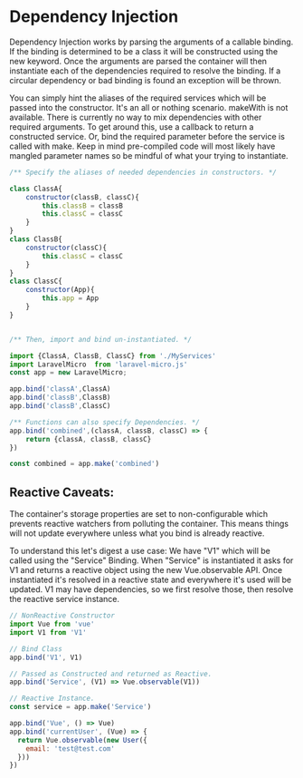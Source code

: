 # Dependency Injection
Dependency Injection works by parsing the arguments of a callable binding. If the 
binding is determined to be a class it will be constructed using the new keyword. Once 
the arguments are parsed the container will then instantiate each of the dependencies 
required to resolve the binding. If a circular dependency or bad binding is found an 
exception will be thrown.

You can simply hint the aliases of the required services which will be passed into 
the constructor.  It's an all or nothing scenario. makeWith is not available. There 
is currently no way to mix dependencies with other required arguments. To get around 
this, use a callback to return a constructed service. Or, bind the required parameter 
before the service is called with make. Keep in mind pre-compiled code will most likely 
have mangled parameter names so be mindful of what your trying to instantiate.

```javascript
/** Specify the aliases of needed dependencies in constructors. */

class ClassA{
    constructor(classB, classC){
        this.classB = classB
        this.classC = classC
    }
}
class ClassB{
    constructor(classC){
        this.classC = classC
    }
}
class ClassC{
    constructor(App){
        this.app = App
    }
}


/** Then, import and bind un-instantiated. */

import {ClassA, ClassB, ClassC} from './MyServices'
import LaravelMicro  from 'laravel-micro.js'
const app = new LaravelMicro;

app.bind('classA',ClassA)
app.bind('classB',ClassB)
app.bind('classB',ClassC)

/** Functions can also specify Dependencies. */
app.bind('combined',(classA, classB, classC) => {
    return {classA, classB, classC}
})

const combined = app.make('combined')
```

## Reactive Caveats:

The container's storage properties are set to non-configurable which prevents reactive 
watchers from polluting the container. This means things will not update everywhere unless 
what you bind is already reactive.

To understand this let's digest a use case: We have "V1" which will be called using the 
"Service" Binding. When "Service" is instantiated it asks for V1 and returns a reactive 
object using the new Vue.observable API. Once instantiated it's resolved in a reactive 
state and everywhere it's used will be updated. V1 may have dependencies, so we first 
resolve those, then resolve the reactive service instance.

```javascript
// NonReactive Constructor
import Vue from 'vue'
import V1 from 'V1'

// Bind Class
app.bind('V1', V1)

// Passed as Constructed and returned as Reactive.
app.bind('Service', (V1) => Vue.observable(V1)) 

// Reactive Instance.
const service = app.make('Service')
```

```javascript
app.bind('Vue', () => Vue)
app.bind('currentUser', (Vue) => {
  return Vue.observable(new User({
    email: 'test@test.com'
  }))
})
```

